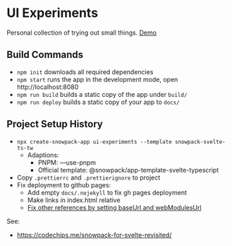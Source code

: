 # UI Experiments

Personal collection of trying out small things. [Demo](https://jzillmann.github.io/ui-experiments/)

## Build Commands

-   `npm init` downloads all required dependencies
-   `npm start` runs the app in the development mode, open http://localhost:8080
-   `npm run build` builds a static copy of the app under `build/`
-   `npm run deploy` builds a static copy of your app to `docs/`

## Project Setup History

-   `npx create-snowpack-app ui-experiments --template snowpack-svelte-ts-tw`
    -   Adaptions:
        -   PNPM: —use-pnpm
        -   Official template: @snowpack/app-template-svelte-typescript
-   Copy `.prettierrc` and `.prettierignore` to project
-   Fix deployment to github pages:
    -   Add empty `docs/.nojekyll` to fix gh pages deployment
    -   Make links in index.html relative
    -   [Fix other references by setting baseUrl and webModulesUrl](https://github.com/jzillmann/ui-experiments/commit/c8a05daf8f7b42264e999df8a4d1a6d42b1a58cc)

See:

-   https://codechips.me/snowpack-for-svelte-revisited/
